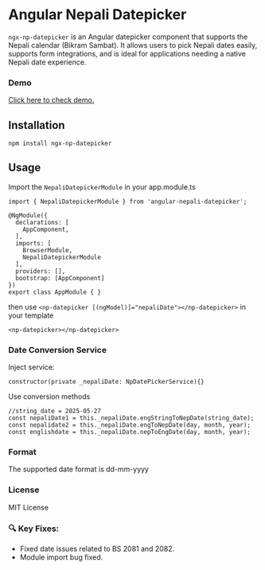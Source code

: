 # Angular Nepali Datepicker

`ngx-np-datepicker` is an Angular datepicker component that supports the Nepali calendar (Bikram Sambat). 
It allows users to pick Nepali dates easily, supports form integrations, and is ideal for applications needing a native Nepali date experience.

### Demo

<a href="https://wwwbijay.github.io/angular-nepali-datepicker/" target="_blank">Click here to check demo.</a>

## Installation

```
npm install ngx-np-datepicker
```

## Usage

Import the `NepaliDatepickerModule` in your app.module.ts

```
import { NepaliDatepickerModule } from 'angular-nepali-datepicker';

@NgModule({
  declarations: [
    AppComponent,
  ],
  imports: [
    BrowserModule,
    NepaliDatepickerModule
  ],
  providers: [],
  bootstrap: [AppComponent]
})
export class AppModule { }
```

then use `<np-datepicker [(ngModel)]="nepaliDate"></np-datepicker>` in your template

```
<np-datepicker></np-datepicker>
```

### Date Conversion Service
Inject service:
```
constructor(private _nepaliDate: NpDatePickerService){}
```
Use conversion methods
```
//string_date = 2025-05-27 
const nepaliDate1 = this._nepaliDate.engStringToNepDate(string_date);
const nepalidate2 = this._nepaliDate.engToNepDate(day, month, year);
const englishdate = this._nepaliDate.nepToEngDate(day, month, year);
```

### Format

The supported date format is dd-mm-yyyy

### License

MIT License

### 🔍 Key Fixes:

- Fixed date issues related to BS 2081 and 2082.
- Module import bug fixed.